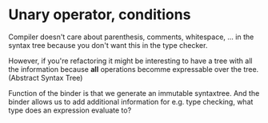 # Unary operator, conditions

Compiler doesn't care about parenthesis, comments, whitespace, ... in the syntax tree because you don't want this in the type checker.

However, if you're refactoring it might be interesting to have a tree with all the information because **all** operations becomme expressable over the tree. (Abstract Syntax Tree)

Function of the binder is that we generate an immutable syntaxtree. And the binder allows us to add additional information for e.g. type checking, what type does an expression evaluate to?



